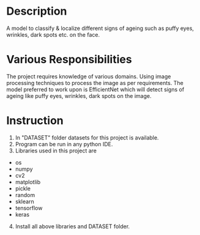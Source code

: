 # Description
A model to classify &amp; localize different signs of ageing such as puffy eyes, wrinkles, dark spots etc. on the face.

# Various Responsibilities 
The project requires knowledge of various domains.
Using image processing techniques to process the image as per requirements. The
model preferred to work upon is EfficientNet which will detect signs of ageing like
puffy eyes, wrinkles, dark spots on the image.

# Instruction
1. In "DATASET" folder datasets for this project is available.
2. Program can be run in any python IDE.
3. Libraries used in this project are
- os
- numpy
- cv2
- matplotlib
- pickle
- random
- sklearn
- tensorflow
- keras
4. Install all above libraries and DATASET folder.  

